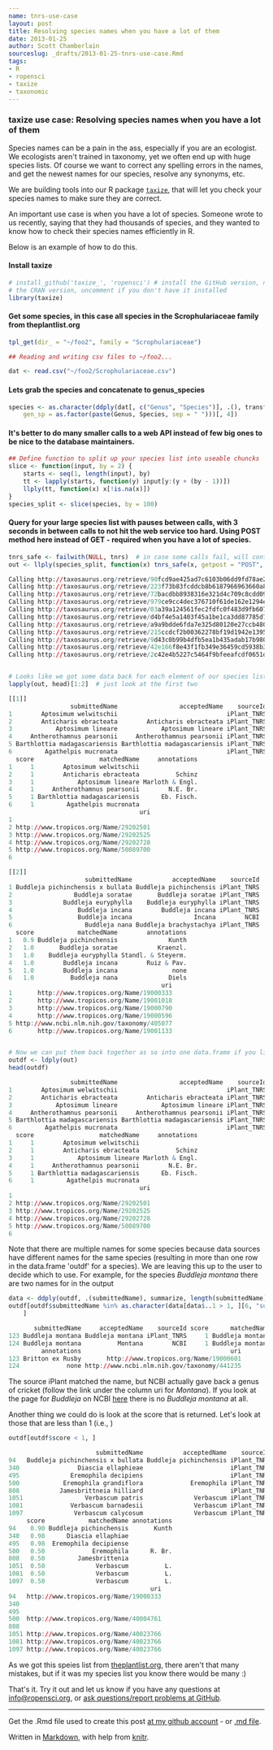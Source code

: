 ```yaml
---
name: tnrs-use-case
layout: post
title: Resolving species names when you have a lot of them
date: 2013-01-25
author: Scott Chamberlain
sourceslug: _drafts/2013-01-25-tnrs-use-case.Rmd
tags: 
- R
- ropensci
- taxize
- taxonomic
---
```


### __taxize use case: Resolving species names when you have a lot of them__

Species names can be a pain in the ass, especially if you are an ecologist. We ecologists aren't trained in taxonomy, yet we often end up with huge species lists.  Of course we want to correct any spelling errors in the names, and get the newest names for our species, resolve any synonyms, etc. 

We are building tools into our R package [`taxize`](http://ropensci.github.com/taxize_/), that will let you check your species names to make sure they are correct. 

An important use case is when you have a lot of species. Someone wrote to us recently, saying that they had thousands of species, and they wanted to know how to check their species names efficiently in R. 

Below is an example of how to do this. 


#### Install taxize

```r
# install_github('taxize_', 'ropensci') # install the GitHub version, not
# the CRAN version, uncomment if you don't have it installed
library(taxize)
```



#### Get some species, in this case all species in the Scrophulariaceae family from theplantlist.org

```r
tpl_get(dir_ = "~/foo2", family = "Scrophulariaceae")
```



```r
## Reading and writing csv files to ~/foo2...
```


```r
dat <- read.csv("~/foo2/Scrophulariaceae.csv")
```



#### Lets grab the species and concatenate to genus_species

```r
species <- as.character(ddply(dat[, c("Genus", "Species")], .(), transform, 
    gen_sp = as.factor(paste(Genus, Species, sep = " ")))[, 4])
```



#### It's better to do many smaller calls to a web API instead of few big ones to be nice to the database maintainers.

```r
## Define function to split up your species list into useable chuncks
slice <- function(input, by = 2) {
    starts <- seq(1, length(input), by)
    tt <- lapply(starts, function(y) input[y:(y + (by - 1))])
    llply(tt, function(x) x[!is.na(x)])
}
species_split <- slice(species, by = 100)
```



#### Query for your large species list with pauses between calls, with 3 seconds in between calls to not hit the web service too hard. Using POST method here instead of GET - required when you have a lot of species.

```r
tnrs_safe <- failwith(NULL, tnrs)  # in case some calls fail, will continue
out <- llply(species_split, function(x) tnrs_safe(x, getpost = "POST", sleep = 3))
```


```r
Calling http://taxosaurus.org/retrieve/90fcd9ae425ad7c6103b06dd9fd78ae2
Calling http://taxosaurus.org/retrieve/223f73b83fcddcb8b6187966963660a8
Calling http://taxosaurus.org/retrieve/72bacdbb8938316e321d4c709c8cdd09
Calling http://taxosaurus.org/retrieve/979ce9cc4dec376710f61de162e1294e
Calling http://taxosaurus.org/retrieve/03a39a124561fec2fdfc0f483d9fb607
Calling http://taxosaurus.org/retrieve/d4bf4e5a1403f45a1be1ca3dd87785d7
Calling http://taxosaurus.org/retrieve/a9a9bdde6fda7e325d80120e27ccb480
Calling http://taxosaurus.org/retrieve/215ccdcf2b00362278bf19d1942e1395
Calling http://taxosaurus.org/retrieve/9d43c0b99b4dfb5ea1b435adab17b980
Calling http://taxosaurus.org/retrieve/42e166f8e43f1fb349e36459cd5938b3
Calling http://taxosaurus.org/retrieve/2c42e4b5227c5464f9bfeeafcdf0651d
```



```r

# Looks like we got some data back for each element of our species list
lapply(out, head)[1:2]  # just look at the first two
```



```r
[[1]]
                 submittedName                 acceptedName    sourceId
1        Aptosimum welwitschii                              iPlant_TNRS
2        Anticharis ebracteata        Anticharis ebracteata iPlant_TNRS
3            Aptosimum lineare            Aptosimum lineare iPlant_TNRS
4     Antherothamnus pearsonii     Antherothamnus pearsonii iPlant_TNRS
5 Barthlottia madagascariensis Barthlottia madagascariensis iPlant_TNRS
6         Agathelpis mucronata                              iPlant_TNRS
  score                  matchedName     annotations
1     1        Aptosimum welwitschii                
2     1        Anticharis ebracteata          Schinz
3     1            Aptosimum lineare Marloth & Engl.
4     1     Antherothamnus pearsonii        N.E. Br.
5     1 Barthlottia madagascariensis      Eb. Fisch.
6     1         Agathelpis mucronata                
                                    uri
1                                      
2 http://www.tropicos.org/Name/29202501
3 http://www.tropicos.org/Name/29202525
4 http://www.tropicos.org/Name/29202728
5 http://www.tropicos.org/Name/50089700
6                                      

[[2]]
                     submittedName           acceptedName    sourceId
1 Buddleja pichinchensis x bullata Buddleja pichinchensis iPlant_TNRS
2                 Buddleja soratae       Buddleja soratae iPlant_TNRS
3              Buddleja euryphylla    Buddleja euryphylla iPlant_TNRS
4                  Buddleja incana        Buddleja incana iPlant_TNRS
5                  Buddleja incana                 Incana        NCBI
6                    Buddleja nana Buddleja brachystachya iPlant_TNRS
  score            matchedName        annotations
1   0.9 Buddleja pichinchensis              Kunth
2   1.0       Buddleja soratae           Kraenzl.
3   1.0    Buddleja euryphylla Standl. & Steyerm.
4   1.0        Buddleja incana        Ruiz & Pav.
5   1.0        Buddleja incana               none
6   1.0          Buddleja nana              Diels
                                          uri
1       http://www.tropicos.org/Name/19000333
2       http://www.tropicos.org/Name/19001018
3       http://www.tropicos.org/Name/19000790
4       http://www.tropicos.org/Name/19000596
5 http://www.ncbi.nlm.nih.gov/taxonomy/405077
6       http://www.tropicos.org/Name/19001133
```



```r

# Now we can put them back together as so into one data.frame if you like
outdf <- ldply(out)
head(outdf)
```



```r
                 submittedName                 acceptedName    sourceId
1        Aptosimum welwitschii                              iPlant_TNRS
2        Anticharis ebracteata        Anticharis ebracteata iPlant_TNRS
3            Aptosimum lineare            Aptosimum lineare iPlant_TNRS
4     Antherothamnus pearsonii     Antherothamnus pearsonii iPlant_TNRS
5 Barthlottia madagascariensis Barthlottia madagascariensis iPlant_TNRS
6         Agathelpis mucronata                              iPlant_TNRS
  score                  matchedName     annotations
1     1        Aptosimum welwitschii                
2     1        Anticharis ebracteata          Schinz
3     1            Aptosimum lineare Marloth & Engl.
4     1     Antherothamnus pearsonii        N.E. Br.
5     1 Barthlottia madagascariensis      Eb. Fisch.
6     1         Agathelpis mucronata                
                                    uri
1                                      
2 http://www.tropicos.org/Name/29202501
3 http://www.tropicos.org/Name/29202525
4 http://www.tropicos.org/Name/29202728
5 http://www.tropicos.org/Name/50089700
6
```


Note that there are multiple names for some species because data sources have different names for the same species (resulting in more than one row in the data.frame 'outdf' for a species). We are leaving this up to the user to decide which to use. For example, for the species _Buddleja montana_ there are two names for in the output

```r
data <- ddply(outdf, .(submittedName), summarize, length(submittedName))
outdf[outdf$submittedName %in% as.character(data[data$..1 > 1, ][6, "submittedName"]), 
    ]
```



```r
       submittedName     acceptedName    sourceId score      matchedName
123 Buddleja montana Buddleja montana iPlant_TNRS     1 Buddleja montana
124 Buddleja montana          Montana        NCBI     1 Buddleja montana
         annotations                                         uri
123 Britton ex Rusby       http://www.tropicos.org/Name/19000601
124             none http://www.ncbi.nlm.nih.gov/taxonomy/441235
```


The source iPlant matched the name, but NCBI actually gave back a genus of cricket (follow the link under the column uri for _Montana_). If you look at the page for _Buddleja_ on NCBI [here](http://www.ncbi.nlm.nih.gov/Taxonomy/Browser/wwwtax.cgi?id=26473) there is no _Buddleja montana_ at all. 

Another thing we could do is look at the score that is returned. Let's look at those that are less than 1 (i.e., )

```r
outdf[outdf$score < 1, ]
```



```r
                        submittedName           acceptedName    sourceId
94   Buddleja pichinchensis x bullata Buddleja pichinchensis iPlant_TNRS
340                Diascia ellaphieae                        iPlant_TNRS
495              Eremophila decipiens                        iPlant_TNRS
500            Eremophila grandiflora             Eremophila iPlant_TNRS
808           Jamesbrittneia hilliard                        iPlant_TNRS
1051                 Verbascum patris              Verbascum iPlant_TNRS
1081             Verbascum barnadesii              Verbascum iPlant_TNRS
1097              Verbascum calycosum              Verbascum iPlant_TNRS
     score            matchedName annotations
94    0.90 Buddleja pichinchensis       Kunth
340   0.98      Diascia ellaphiae            
495   0.98  Eremophila decipiense            
500   0.50             Eremophila      R. Br.
808   0.50         Jamesbrittenia            
1051  0.50              Verbascum          L.
1081  0.50              Verbascum          L.
1097  0.50              Verbascum          L.
                                       uri
94   http://www.tropicos.org/Name/19000333
340                                       
495                                       
500  http://www.tropicos.org/Name/40004761
808                                       
1051 http://www.tropicos.org/Name/40023766
1081 http://www.tropicos.org/Name/40023766
1097 http://www.tropicos.org/Name/40023766
```


As we got this speies list from [theplantlist.org](http://www.theplantlist.org/), there aren't that many mistakes, but if it was my species list you know there would be many :)



That's it.  Try it out and let us know if you have any questions at [info@ropensci.org](mailto:info@ropensci.org), or [ask questions/report problems at GitHub](https://github.com/ropensci/taxize_/issues).


----
Get the .Rmd file used to create this post [at my github account](https://github.com/sckott/sckott.github.com/tree/master/2013-01-25-tnrs-use-case.Rmd) - or [.md file](https://github.com/sckott/sckott.github.com/tree/master/_posts/2013-01-25-tnrs-use-case.md).

Written in [Markdown](http://daringfireball.net/projects/markdown/), with help from [knitr](http://yihui.name/knitr/).
